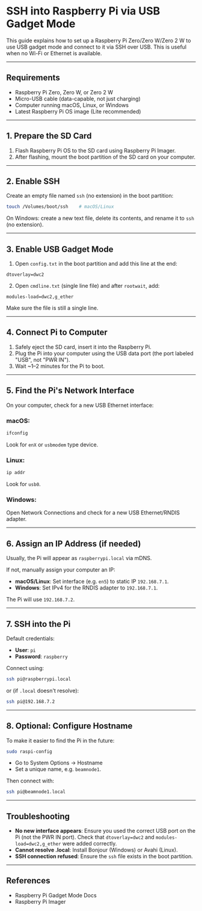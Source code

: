 # SSH into Raspberry Pi via USB Gadget Mode

This guide explains how to set up a Raspberry Pi Zero/Zero W/Zero 2 W to use USB gadget mode and connect to it via SSH over USB. This is useful when no Wi-Fi or Ethernet is available.

---

## Requirements

- Raspberry Pi Zero, Zero W, or Zero 2 W
- Micro-USB cable (data-capable, not just charging)
- Computer running macOS, Linux, or Windows
- Latest Raspberry Pi OS image (Lite recommended)

---

## 1. Prepare the SD Card

1. Flash Raspberry Pi OS to the SD card using Raspberry Pi Imager.
2. After flashing, mount the boot partition of the SD card on your computer.

---

## 2. Enable SSH

Create an empty file named `ssh` (no extension) in the boot partition:

```bash
touch /Volumes/boot/ssh    # macOS/Linux
```

On Windows: create a new text file, delete its contents, and rename it to `ssh` (no extension).

---

## 3. Enable USB Gadget Mode

1. Open `config.txt` in the boot partition and add this line at the end:

```
dtoverlay=dwc2
```

2. Open `cmdline.txt` (single line file) and after `rootwait`, add:

```
modules-load=dwc2,g_ether
```

Make sure the file is still a single line.

---

## 4. Connect Pi to Computer

1. Safely eject the SD card, insert it into the Raspberry Pi.
2. Plug the Pi into your computer using the USB data port (the port labeled "USB", not "PWR IN").
3. Wait ~1–2 minutes for the Pi to boot.

---

## 5. Find the Pi's Network Interface

On your computer, check for a new USB Ethernet interface:

### macOS:
```bash
ifconfig
```
Look for `enX` or `usbmodem` type device.

### Linux:
```bash
ip addr
```
Look for `usb0`.

### Windows:
Open Network Connections and check for a new USB Ethernet/RNDIS adapter.

---

## 6. Assign an IP Address (if needed)

Usually, the Pi will appear as `raspberrypi.local` via mDNS.

If not, manually assign your computer an IP:

- **macOS/Linux**: Set interface (e.g. `en5`) to static IP `192.168.7.1`.
- **Windows**: Set IPv4 for the RNDIS adapter to `192.168.7.1`.

The Pi will use `192.168.7.2`.

---

## 7. SSH into the Pi

Default credentials:
- **User**: `pi`
- **Password**: `raspberry`

Connect using:

```bash
ssh pi@raspberrypi.local
```

or (if `.local` doesn't resolve):

```bash
ssh pi@192.168.7.2
```

---

## 8. Optional: Configure Hostname

To make it easier to find the Pi in the future:

```bash
sudo raspi-config
```

- Go to System Options → Hostname
- Set a unique name, e.g. `beamnode1`.

Then connect with:

```bash
ssh pi@beamnode1.local
```

---

## Troubleshooting

- **No new interface appears**: Ensure you used the correct USB port on the Pi (not the PWR IN port). Check that `dtoverlay=dwc2` and `modules-load=dwc2,g_ether` were added correctly.
- **Cannot resolve .local**: Install Bonjour (Windows) or Avahi (Linux).
- **SSH connection refused**: Ensure the `ssh` file exists in the boot partition.

---

## References

- Raspberry Pi Gadget Mode Docs
- Raspberry Pi Imager
